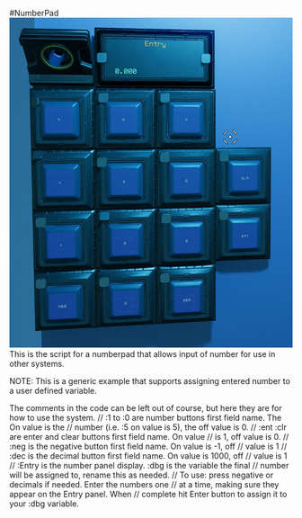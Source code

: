 #NumberPad
![NumPad](images/ExampleNumPad.jpg)
This is the script for a numberpad that allows input of number for use in other systems.

NOTE: This is a generic example that supports assigning entered number to a user defined variable.

The comments in the code can be left out of course, but here they are for how to use the system.
// :1 to :0 are number buttons first field name.  The On value is the
// number (i.e. :5 on value is 5), the off value is 0.
// :ent :clr are enter and clear buttons first field name.  On value
// is 1, off value is 0.
// :neg is the negative button first field name.  On value is -1, off
// value is 1
// :dec is the decimal button first field name.  On value is 1000, off
// value is 1
// :Entry is the number panel display.  :dbg is the variable the final
// number will be assigned to, rename this as needed.
// To use: press negative or decimals if needed. Enter the numbers one
// at a time, making sure they appear on the Entry panel. When
// complete hit Enter button to assign it to your :dbg variable.